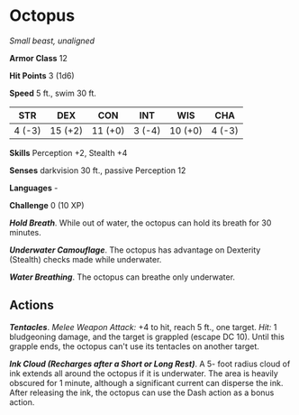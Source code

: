 # Octopus

*Small beast, unaligned*

**Armor Class** 12

**Hit Points** 3 (1d6)

**Speed** 5 ft., swim 30 ft.

| STR    | DEX     | CON     | INT    | WIS     | CHA    |
|--------|---------|---------|--------|---------|--------|
| 4 (-3) | 15 (+2) | 11 (+0) | 3 (-4) | 10 (+0) | 4 (-3) |

**Skills** Perception +2, Stealth +4

**Senses** darkvision 30 ft., passive Perception 12

**Languages** -

**Challenge** 0 (10 XP)

***Hold Breath***. While out of water, the octopus can hold its breath for 30 minutes.

***Underwater Camouflage***. The octopus has advantage on Dexterity (Stealth) checks made while underwater.

***Water Breathing***. The octopus can breathe only underwater.

## Actions

***Tentacles***. *Melee Weapon Attack:* +4 to hit, reach 5 ft., one target. *Hit:* 1 bludgeoning damage, and the target is grappled (escape DC 10). Until this grapple ends, the octopus can't use its tentacles on another target.

***Ink Cloud (Recharges after a Short or Long Rest)***. A 5- foot radius cloud of ink extends all around the octopus if it is underwater. The area is heavily obscured for 1 minute, although a significant current can disperse the ink. After releasing the ink, the octopus can use the Dash action as a bonus action.